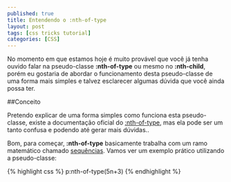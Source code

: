 ```yaml
---
published: true
title: Entendendo o :nth-of-type
layout: post
tags: [css tricks tutorial]
categories: [CSS]
---
```

No momento em que estamos hoje é muito provável que você já tenha ouvido falar
na pseudo-classe **:nth-of-type** ou mesmo no **:nth-child**, porém eu gostaria de
abordar o funcionamento desta pseudo-classe de uma forma mais simples e talvez esclarecer
algumas dúvida que você ainda possa ter.

##Conceito

Pretendo explicar de uma forma simples como funciona esta pseudo-classe, existe
a documentação oficial do [:nth-of-type](http://www.w3.org/TR/css3-selectors/#nth-of-type-pseudo),
mas ela pode ser um tanto confusa e podendo até gerar mais dúvidas..

Bom, para começar, **:nth-of-type** basicamente trabalha com um ramo matemático
chamado [sequências](http://pt.wikipedia.org/wiki/Sequ%C3%AAncia_matem%C3%A1tica).
Vamos ver um exemplo prático utilizando a pseudo-classe:

{% highlight css %}
p:nth-of-type(5n+3)
{% endhighlight %}

<!-- more -->
